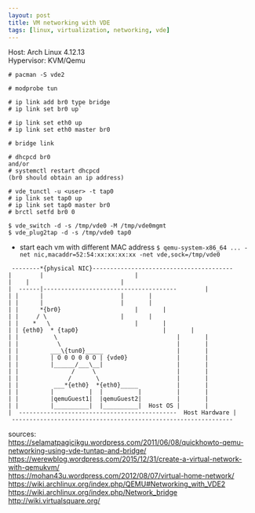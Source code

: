 ```yaml
---
layout: post
title: VM networking with VDE
tags: [linux, virtualization, networking, vde]
---
```


Host: Arch Linux 4.12.13<br>
Hypervisor: KVM/Qemu<br>
```
# pacman -S vde2

# modprobe tun

# ip link add br0 type bridge
# ip link set br0 up`

# ip link set eth0 up
# ip link set eth0 master br0

# bridge link

# dhcpcd br0
and/or
# systemctl restart dhcpcd
(br0 should obtain an ip address)

# vde_tunctl -u <user> -t tap0
# ip link set tap0 up
# ip link set tap0 master br0
# brctl setfd br0 0

$ vde_switch -d -s /tmp/vde0 -M /tmp/vde0mgmt
$ vde_plug2tap -d -s /tmp/vde0 tap0
```

- start each vm with different MAC address
`$ qemu-system-x86_64 ... -net nic,macaddr=52:54:xx:xx:xx:xx -net vde,sock=/tmp/vde0`

```
 --------*{physical NIC}----------------------------------------
|        |							|
|	 |							|
|  ------|--------------------------------------		|
| |      |				        |		|
| |      |				        |		|
| |      *{br0}				        |		|
| |     / \				        |		|
| |    *   \				        |		|
| | {eth0}  * {tap0}         		        |		|
| |          \                                  |		|
| |           \                                 |		|
| |         ___\{tun0}_____                     |		|
| |         | O 0 O 0 0 O | {vde0}              |		|
| |         |______/___\__|                     |		|
| |               /     \                       |		|
| |              /       \                      |		|
| |          ___*{eth0}  *{eth0}_____           |		|
| |         |          |  |          |          |		|
| |         |qemuGuest1|  |qemuGuest2|          |		|
| |         |__________|  |__________|  Host OS |		|
|  ---------------------------------------------  Host Hardware |
 ---------------------------------------------------------------
```

sources:<br>
https://selamatpagicikgu.wordpress.com/2011/06/08/quickhowto-qemu-networking-using-vde-tuntap-and-bridge/<br>
https://werewblog.wordpress.com/2015/12/31/create-a-virtual-network-with-qemukvm/<br>
https://mohan43u.wordpress.com/2012/08/07/virtual-home-network/<br>
https://wiki.archlinux.org/index.php/QEMU#Networking_with_VDE2<br>
https://wiki.archlinux.org/index.php/Network_bridge<br>
http://wiki.virtualsquare.org/<br>

